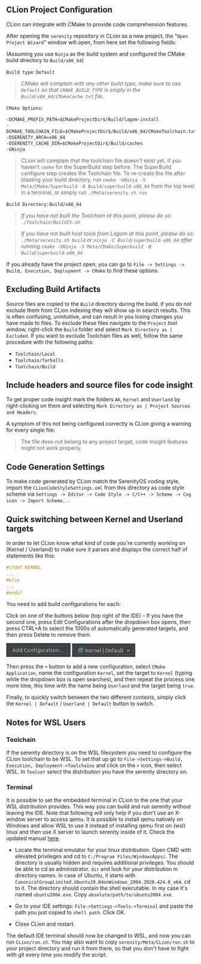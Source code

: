 ## CLion Project Configuration

CLion can integrate with CMake to provide code comprehension features.

After opening the `serenity` repository in CLion as a new project, the "`Open Project Wizard`" window will open, from here set the following fields:

(Assuming you use `Ninja` as the build system and configured the CMake build directory to `Build/x86_64`)

`Build type`: `Default`

> _CMake will complain with any other build type, make sure to use `Default` so that `CMAKE_BUILD_TYPE` is empty in the `Build/x86_64/CMakeCache.txt` file._

`CMake Options`:
```
-DCMAKE_PREFIX_PATH=$CMakeProjectDir$/Build/lagom-install
-DCMAKE_TOOLCHAIN_FILE=$CMakeProjectDir$/Build/x86_64/CMakeToolchain.txt
-DSERENITY_ARCH=x86_64
-DSERENITY_CACHE_DIR=$CMakeProjectDir$/Build/caches
-GNinja
```

> CLion will complain that the toolchain file doesn't exist yet, if you haven't `cmake` for the SuperBuild step before. The SuperBuild configure step creates the Toolchain file.
> To re-create the file after blasting your build directory, run `cmake -GNinja -S Meta/CMake/Superbuild -B Build/superbuild-x86_64` from the top level in a terminal, or simply run `./Meta/serenity.sh run`

`Build Directory`: `Build/x86_64`

> _If you have not built the Toolchain at this point, please do so: `./Toolchain/BuildIt.sh`_

> _If you have not built host tools from Lagom at this point, please do so: `./Meta/serenity.sh build` or `ninja -C Build/superbuild-x86_64` after running `cmake -GNinja -S Meta/CMake/Superbuild -B Build/superbuild-x86_64`_

If you already have the project open, you can go to `File -> Settings -> Build, Execution, Deployment -> CMake` to find these options.

## Excluding Build Artifacts

Source files are copied to the `Build` directory during the build, if you do not exclude them from CLion indexing they will show up
in search results. This is often confusing, unintuitive, and can result in you losing changes you have made to files. To exclude
these files navigate to the `Project` tool window, right-click the `Build` folder and select `Mark Directory as | Excluded`. If you
want to exclude Toolchain files as well, follow the same procedure with the following paths:
- `Toolchain/Local`
- `Toolchain/Tarballs`
- `Toolchain/Build`

## Include headers and source files for code insight

To get proper code insight mark the folders `AK`, `Kernel` and `Userland` by right-clicking on them and selecting `Mark Directory as | Project Sources and Headers`.

A symptom of this not being configured correctly is CLion giving a warning for every single file: 
> The file does not belong to any project target, code insight features might not work properly.

## Code Generation Settings

To make code generated by CLion match the SerenityOS coding style, import the `CLionCodeStyleSettings.xml` from this directory as code style scheme via
`Settings -> Editor -> Code Style -> C/C++ -> Scheme -> Cog icon -> Import Scheme...`

## Quick switching between Kernel and Userland targets

In order to let CLion know what kind of code you're currently working on (Kernel / Userland) to make sure it parses and displays the correct half of statements like this:
```c++
#ifdef KERNEL
...
#else
...
#endif
```
You need to add build configurations for each:

Click on one of the buttons below (top right of the IDE) - If you have the second one, press Edit Configurations after the dropdown box opens, then press CTRL+A to select the 1000s of automatically generated targets, and then press Delete to remove them.

![Add Configuration...](CLion_Add_Configuration.png)
![Kernel | Default](CLion_Add_Configuration_Existing.png)

Then press the `+` button to add a new configuration, select `CMake Application`, name the configuration `Kernel`, set the target to `Kernel` (typing while the dropdown box is open searches), and then repeat the process one more time, this time with the name being `Userland` and the target being `true`.

Finally, to quickly switch between the two different contexts, simply click the `Kernel | Default` / `Userland | Default` button to switch.

## Notes for WSL Users

### Toolchain

If the serenity directory is on the WSL filesystem you need to configure the CLion toolchain to be WSL.
To set that up go to `File->Settings->Build, Execution, Deployment->Toolchains` and click on the `+` icon, then select WSL. In `Toolset` select the distribution you have the serenity directory on.

### Terminal

It is possible to set the embedded terminal in CLion to the one that your WSL distribution provides.
This way you can build and run serenity without leaving the IDE.
Note that following will only help if you don't use an X-window server to access qemu.
It is possible to install qemu natively on Windows and allow WSL to use it instead of installing qemu first on (wsl) linux and then use X server to launch serenity inside of it.
Check the updated manual [here](BuildInstructionsWindows.md).

- Locate the terminal emulator for your linux distribution.
Open CMD with elevated privileges and cd to `C:/Program Files/WindowsApps/`.
The directory is usually hidden and requires additional privileges. You should be able to cd as administrator.
`dir` and look for your distribution in directory names. In case of Ubuntu, it starts with `CanonicalGroupLimited.Ubuntu20.04onWindows_2004.2020.424.0_x64`.
cd to it. The directory should contain the shell executable. In my case it's named `ubuntu2004.exe`.
Copy `absolute/path/to/ubuntu2004.exe`.

- Go to your IDE settings: `File->Settings->Tools->Terminal` and paste the path you just copied to `shell path`. Click OK.

- Close CLion and restart.

The default IDE terminal should now be changed to WSL, and now you can run `CLion/run.sh`.
You may also want to copy `serenity/Meta/CLion/run.sh` to your project directory and run it from there, so that you don't have to fight with git every time you modify the script.
